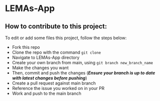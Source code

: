 # LEMAs-App
## How to contribute to this project: ##
To edit or add some files this project, follow the steps below:
- Fork this repo
- Clone the repo with the command `git clone`
- Navigate to LEMAs-App directory
- Create your own branch from main, using `git branch new_branch_name`
- Make the changes you want
- Then, commit and push the changes (**_Ensure your branch is up to date with latest changes before pushing_**)
- Create a pull request against main branch
- Reference the issue you worked on in your PR
- Work and push to the main branch